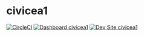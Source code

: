 # civicea1

[![CircleCI](https://circleci.com/gh/jdelon02/civicea1.svg?style=shield)](https://circleci.com/gh/jdelon02/civicea1)
[![Dashboard civicea1](https://img.shields.io/badge/dashboard-civicea1-yellow.svg)](https://dashboard.pantheon.io/sites/e6ff1f3b-ad91-4872-8a67-27e5a36cc1cd#dev/code)
[![Dev Site civicea1](https://img.shields.io/badge/site-civicea1-blue.svg)](http://dev-civicea1.pantheonsite.io/)